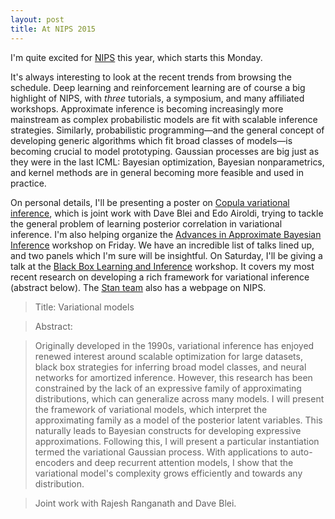 ```yaml
---
layout: post
title: At NIPS 2015
---
```


I'm quite excited for [NIPS](https://nips.cc) this year, which starts this Monday.

It's always interesting to look at the recent trends from browsing the schedule. Deep learning and reinforcement learning are of course a big highlight of NIPS, with _three_ tutorials, a symposium, and many affiliated workshops. Approximate inference is becoming increasingly more mainstream as complex probabilistic models are fit with scalable inference strategies. Similarly, probabilistic programming—and the general concept of developing generic algorithms which fit broad classes of models—is becoming crucial to model prototyping. Gaussian processes are big just as they were in the last ICML: Bayesian optimization, Bayesian nonparametrics, and kernel methods are in general becoming more feasible and used in practice.

On personal details, I'll be presenting a poster on [Copula variational inference](http://dustintran.com/papers/TranBleiAiroldi2015.pdf), which is joint work with Dave Blei and Edo Airoldi, trying to tackle the general problem of learning posterior correlation in variational inference. I'm also helping organize the [Advances in Approximate Bayesian Inference](http://approximateinference.org) workshop on Friday. We have an incredible list of talks lined up, and two panels which I'm sure will be insightful. On Saturday, I'll be giving a talk at the [Black Box Learning and Inference](http://www.blackboxworkshop.org) workshop. It covers my most recent research on developing a rich framework for variational inference (abstract below). The [Stan team](http://mc-stan.org/misc/nips) also has a webpage on NIPS.

> Title: Variational models

> Abstract:

> Originally developed in the 1990s, variational inference has enjoyed renewed interest around scalable optimization for large datasets, black box strategies for inferring broad model classes, and neural networks for amortized inference. However, this research has been constrained by the lack of an expressive family of approximating distributions, which can generalize across many models. I will present the framework of variational models, which interpret the approximating family as a model of the posterior latent variables. This naturally leads to Bayesian constructs for developing expressive approximations. Following this, I will present a particular instantiation termed the variational Gaussian process. With applications to auto-encoders and deep recurrent attention models, I show that the variational model's complexity grows efficiently and towards any distribution.

> Joint work with Rajesh Ranganath and Dave Blei.
